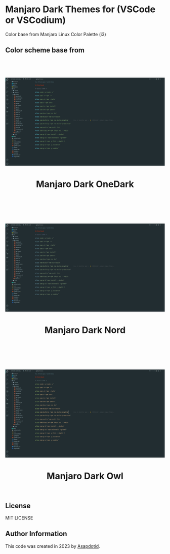 # Manjaro Dark Themes for (VSCode or VSCodium)

Color base from Manjaro Linux Color Palette (i3)

## Color scheme base from

<h1 align="center">
  <br>
    <img src="resources/captures/manjaro-dark-onedark.png" alt="manjaro-dark-onedark" width="800">
  <br><br>
  Manjaro Dark OneDark
  <br>
  <br>
</h1>

<h1 align="center">
  <br>
    <img src="resources/captures/manjaro-dark-nord.png" alt="manjaro-dark-nord" width="800">
  <br><br>
  Manjaro Dark Nord
  <br>
  <br>
</h1>

<h1 align="center">
  <br>
    <img src="resources/captures/manjaro-dark-owl.png" alt="manjaro-dark-owl" width="800">
  <br><br>
  Manjaro Dark Owl
  <br>
  <br>
</h1>

## License

MIT LICENSE

## Author Information

This code was created in 2023 by [Asapdotid](https://github.com/asapdotid).
